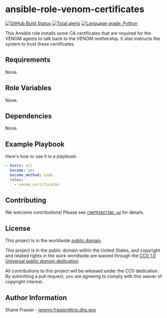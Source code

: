 # ansible-role-venom-certificates #

[![GitHub Build Status](https://github.com/cisagov/ansible-role-venom-certificates/workflows/build/badge.svg)](https://github.com/cisagov/ansible-role-venom-certificates/actions)
[![Total alerts](https://img.shields.io/lgtm/alerts/g/cisagov/ansible-role-venom-certificates.svg?logo=lgtm&logoWidth=18)](https://lgtm.com/projects/g/cisagov/ansible-role-venom-certificates/alerts/)
[![Language grade: Python](https://img.shields.io/lgtm/grade/python/g/cisagov/ansible-role-venom-certificates.svg?logo=lgtm&logoWidth=18)](https://lgtm.com/projects/g/cisagov/ansible-role-venom-certificates/context:python)

This Ansible role installs some CA certificates that are required for
the VENOM agents to talk back to the VENOM mothership.  It also
instructs the system to trust these certificates.

## Requirements ##

None.

## Role Variables ##

None.

## Dependencies ##

None.

## Example Playbook ##

Here's how to use it in a playbook:

```yaml
- hosts: all
  become: yes
  become_method: sudo
  roles:
    - venom_certificates
```

## Contributing ##

We welcome contributions!  Please see [`CONTRIBUTING.md`](CONTRIBUTING.md) for
details.

## License ##

This project is in the worldwide [public domain](LICENSE).

This project is in the public domain within the United States, and
copyright and related rights in the work worldwide are waived through
the [CC0 1.0 Universal public domain
dedication](https://creativecommons.org/publicdomain/zero/1.0/).

All contributions to this project will be released under the CC0
dedication. By submitting a pull request, you are agreeing to comply
with this waiver of copyright interest.

## Author Information ##

Shane Frasier - <jeremy.frasier@trio.dhs.gov>

